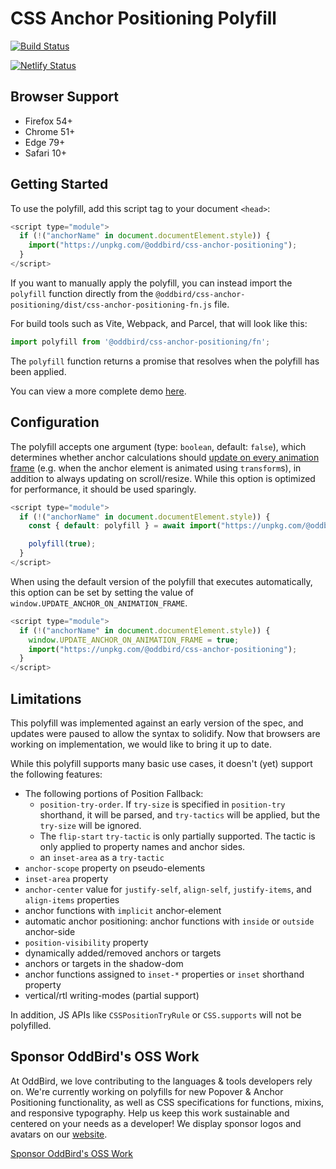 # CSS Anchor Positioning Polyfill

[![Build Status](https://github.com/oddbird/css-anchor-positioning/actions/workflows/test.yml/badge.svg)](https://github.com/oddbird/css-anchor-positioning/actions/workflows/test.yml)

[![Netlify Status](https://api.netlify.com/api/v1/badges/61a20096-7925-4775-99a9-b40a010197c0/deploy-status)](https://app.netlify.com/sites/anchor-polyfill/deploys)

<!-- [WPT results](https://anchor-position-wpt.netlify.app/) -->

## Browser Support

- Firefox 54+
- Chrome 51+
- Edge 79+
- Safari 10+

## Getting Started

To use the polyfill, add this script tag to your document `<head>`:

```js
<script type="module">
  if (!("anchorName" in document.documentElement.style)) {
    import("https://unpkg.com/@oddbird/css-anchor-positioning");
  }
</script>
```

If you want to manually apply the polyfill, you can instead import the
`polyfill` function directly from the
`@oddbird/css-anchor-positioning/dist/css-anchor-positioning-fn.js` file.

For build tools such as Vite, Webpack, and Parcel, that will look like this:

```js
import polyfill from '@oddbird/css-anchor-positioning/fn';
```

The `polyfill` function returns a promise that resolves when the polyfill has
been applied.

You can view a more complete demo [here](https://anchor-polyfill.netlify.app/).

## Configuration

The polyfill accepts one argument (type: `boolean`, default: `false`), which
determines whether anchor calculations should [update on every animation
frame](https://floating-ui.com/docs/autoUpdate#animationframe) (e.g. when the
anchor element is animated using `transform`s), in addition to always updating
on scroll/resize. While this option is optimized for performance, it should be
used sparingly.

```js
<script type="module">
  if (!("anchorName" in document.documentElement.style)) {
    const { default: polyfill } = await import("https://unpkg.com/@oddbird/css-anchor-positioning/dist/css-anchor-positioning-fn.js");

    polyfill(true);
  }
</script>
```

When using the default version of the polyfill that executes automatically, this
option can be set by setting the value of
`window.UPDATE_ANCHOR_ON_ANIMATION_FRAME`.

```js
<script type="module">
  if (!("anchorName" in document.documentElement.style)) {
    window.UPDATE_ANCHOR_ON_ANIMATION_FRAME = true;
    import("https://unpkg.com/@oddbird/css-anchor-positioning");
  }
</script>
```

## Limitations

This polyfill was implemented against an early version of the spec, and updates
were paused to allow the syntax to solidify. Now that browsers are working on
implementation, we would like to bring it up to date.

While this polyfill supports many basic use cases, it doesn't (yet) support the
following features:

- The following portions of Position Fallback:
  - `position-try-order`. If `try-size` is specified in `position-try`
    shorthand, it will be parsed, and `try-tactics` will be applied, but the
    `try-size` will be ignored.
  - The `flip-start` `try-tactic` is only partially supported. The tactic is
    only applied to property names and anchor sides.
  - an `inset-area` as a `try-tactic`
- `anchor-scope` property on pseudo-elements
- `inset-area` property
- `anchor-center` value for `justify-self`, `align-self`, `justify-items`, and
  `align-items` properties
- anchor functions with `implicit` anchor-element
- automatic anchor positioning: anchor functions with `inside` or `outside`
  anchor-side
- `position-visibility` property
- dynamically added/removed anchors or targets
- anchors or targets in the shadow-dom
- anchor functions assigned to `inset-*` properties or `inset` shorthand
  property
- vertical/rtl writing-modes (partial support)

In addition, JS APIs like `CSSPositionTryRule` or `CSS.supports` will not be
polyfilled.

## Sponsor OddBird's OSS Work

At OddBird, we love contributing to the languages & tools developers rely on.
We're currently working on polyfills
for new Popover & Anchor Positioning functionality,
as well as CSS specifications for functions, mixins, and responsive typography.
Help us keep this work sustainable
and centered on your needs as a developer!
We display sponsor logos and avatars
on our [website](https://www.oddbird.net/polyfill/#open-source-sponsors).

[Sponsor OddBird's OSS Work](https://github.com/sponsors/oddbird)
